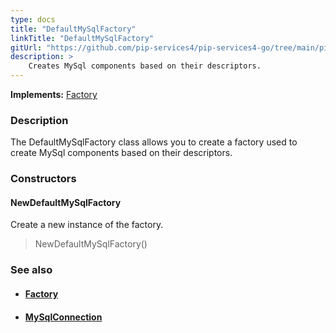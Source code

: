 ```yaml
---
type: docs
title: "DefaultMySqlFactory"
linkTitle: "DefaultMySqlFactory"
gitUrl: "https://github.com/pip-services4/pip-services4-go/tree/main/pip-services4-mysql-go"
description: > 
    Creates MySql components based on their descriptors.
---
```


**Implements:** [Factory](../../../components/build/factory)

### Description

The DefaultMySqlFactory class allows you to create a factory used to create MySql components based on their descriptors.

### Constructors

#### NewDefaultMySqlFactory

Create a new instance of the factory.

> NewDefaultMySqlFactory()


### See also
- #### [Factory](../../../components/build/factory)
- #### [MySqlConnection](../../connect/mysql_connection) 


